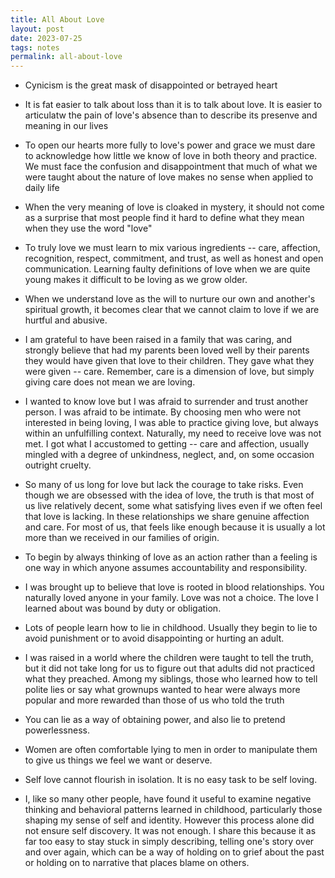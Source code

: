 ```yaml
---
title: All About Love
layout: post
date: 2023-07-25
tags: notes
permalink: all-about-love
---
```

<ul><li><p class="body"><span>Cynicism is the great mask of disappointed or betrayed heart</span></p></li><li><p class="body"><span>It is fat easier to talk about loss than it is to talk about love. It is easier to articulatw the pain of love's absence than to describe its presenve and meaning in our lives</span></p></li><li><p class="body"><span>To open our hearts more fully to love's power and grace we must dare to acknowledge how little we know of love in both theory and practice. We must face the confusion and disappointment that much of what we were taught about the nature of love makes no sense when applied to daily life</span></p></li><li><p class="body"><span>When the very meaning of love is cloaked in mystery, it should not come as a surprise that most people find it hard to define what they mean when they use the word "love"</span></p></li><li><p class="body"><span>To truly love we must learn to mix various ingredients -- care, affection, recognition, respect, commitment, and trust, as well as honest and open communication. Learning faulty definitions of love when we are quite young makes it difficult to be loving as we grow older.</span></p></li><li><p class="body"><span>When we understand love as the will to nurture our own and another's spiritual growth, it becomes clear that we cannot claim to love if we are hurtful and abusive.</span></p></li><li><p class="body"><span>I am grateful to have been raised in a family that was caring, and strongly believe that had my parents been loved well by their parents they would have given that love to their children. They gave what they were given -- care. Remember, care is a dimension of love, but simply giving care does not mean we are loving.</span></p></li><li><p class="body"><span>I wanted to know love but I was afraid to surrender and trust another person. I was afraid to be intimate. By choosing men who were not interested in being loving, I was able to practice giving love, but always within an unfulfilling context. Naturally, my need to receive love was not met. I got what I accustomed to getting -- care and affection, usually mingled with a degree of unkindness, neglect, and, on some occasion outright cruelty.</span></p></li><li><p class="body"><span>So many of us long for love but lack the courage to take risks. Even though we are obsessed with the idea of love, the truth is that most of us live relatively decent, some what satisfying lives even if we often feel that love is lacking. In these relationships we share genuine affection and care. For most of us, that feels like enough because it is usually a lot more than we received in our families of origin.</span></p></li><li><p class="body"><span>To begin by always thinking of love as an action rather than a feeling is one way in which anyone assumes accountability and responsibility.</span></p></li><li><p class="body"><span>I was brought up to believe that love is rooted in blood relationships. You naturally loved anyone in your family. Love was not a choice. The love I learned about was bound by duty or obligation.</span></p></li><li><p class="body"><span>Lots of people learn how to lie in childhood. Usually they begin to lie to avoid punishment or to avoid disappointing or hurting an adult.</span></p></li><li><p class="body"><span>I was raised in a world where the children were taught to tell the truth, but it did not take long for us to figure out that adults did not practiced what they preached. Among my siblings, those who learned how to tell polite lies or say what grownups wanted to hear were always more popular and more rewarded than those of us who told the truth</span></p></li><li><p class="body"><span>You can lie as a way of obtaining power, and also lie to pretend powerlessness.</span></p></li><li><p class="body"><span>Women are often comfortable lying to men in order to manipulate them to give us things we feel we want or deserve.</span></p></li><li><p class="body"><span>Self love cannot flourish in isolation. It is no easy task to be self loving.</span></p></li><li><p class="body"><span>I, like so many other people, have found it useful to examine negative thinking and behavioral patterns learned in childhood, particularly those shaping my sense of self and identity. However this process alone did not ensure self discovery. It was not enough. I share this because it as far too easy to stay stuck in simply describing, telling one's story over and over again, which can be a way of holding on to grief about the past or holding on to narrative that places blame on others.</span></p></li></ul>